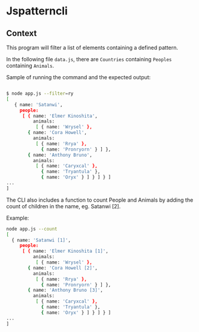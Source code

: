 # Jspatterncli

## Context
This program will filter a list of elements containing a defined pattern.

In the following file `data.js`, there are `Countries` containing `Peoples` containing `Animals`.

Sample of running the command and the expected output:

```bash

$ node app.js --filter=ry
[
   { name: 'Satanwi',
     people:
      [ { name: 'Elmer Kinoshita',
          animals:
           [ { name: 'Wrysel' },
        { name: 'Cora Howell',
          animals:
           [ { name: 'Rrya' },
             { name: 'Pronryorn' } ] },
        { name: 'Anthony Bruno',
          animals:
           [ { name: 'Caryxcal' },
             { name: 'Tryantula' },
             { name: 'Oryx' } ] } ] } ]
...
]
```

The CLI also includes a function to count People and Animals by adding the count of children in the name, eg. Satanwi [2].

Example:
```bash
node app.js --count
[
  { name: 'Satanwi [1]',
     people:
      [ { name: 'Elmer Kinoshita [1]',
          animals:
           [ { name: 'Wrysel' },
        { name: 'Cora Howell [2]',
          animals:
           [ { name: 'Rrya' },
             { name: 'Pronryorn' } ] },
        { name: 'Anthony Bruno [3]',
          animals:
           [ { name: 'Caryxcal' },
             { name: 'Tryantula' },
             { name: 'Oryx' } ] } ] } ]
...
]
```